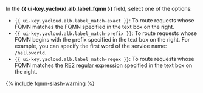 In the **{{ ui-key.yacloud.alb.label_fqmn }}** field, select one of the options:

* `{{ ui-key.yacloud.alb.label_match-exact }}`: To route requests whose FQMN matches the FQMN specified in the text box on the right.
* `{{ ui-key.yacloud.alb.label_match-prefix }}`: To route requests whose FQMN begins with the prefix specified in the text box on the right. For example, you can specify the first word of the service name: `/helloworld`.
* `{{ ui-key.yacloud.alb.label_match-regex }}`: To route requests whose FQMN matches the [RE2](https://github.com/google/re2/wiki/Syntax) [regular expression](https://en.wikipedia.org/wiki/Regular_expression) specified in the text box on the right.

{% include [fqmn-slash-warning](./fqmn-slash-warning.md) %}